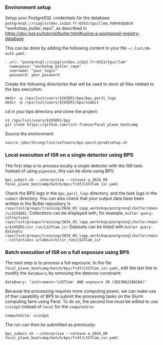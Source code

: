 ### Environment setup

Setup your PostgreSQL credentials for the database `postgresql://ccpglsstdev.in2p3.fr:6553/tguillem`, namespace "workshop_butler_repo", 
as described in https://doc.lsst.eu/tutorial/butler.html#using-a-postgresql-registry-database

This can be done by adding the following content in your file `~/.lsst/db-auth.yaml`:
```
- url: "postgresql://ccpglsstdev.in2p3.fr:6553/tguillem"
  namespace: "workshop_butler_repo"
  username: "your_login"
  password: your_password
```

Create the following directories that will be used to store all files related to the bps execution:
```
mkdir -p /sps/lsst/users/${USER}/bps/bps_parsl_logs
mkdir -p /sps/lsst/users/${USER}/bps/submit
```

cd in your bps directory and clone the project:
```
cd /sps/lsst/users/${USER}/bps
git clone https://github.com/lsst-france/focal_plane_bootcamp
```

Source the environment
```
source /pbs/throng/lsst/software/bps-parsl/prod/setup.sh 
```

### Local execution of ISR on a single detector using BPS

The first step is to process locally a single detector with the ISR task. Instead of using `pipetask`, this can be done using BPS:
```
bps_submit.sh --interactive --release w_2024_09 focal_plane_bootcamp/batch/bps/frdf/LSSTCam_isr.yaml
```

Check the BPS logs in the `bps_parsl_logs` directory, and the task logs in the `submit` directory.
You can also check that your output data have been written in the Butler repository in `/sps/lsst/groups/training/2024_03_lapp_workshop/postgresql/butler/main/u/${USER}`.
Collections can be displayed with, for example, `butler query-collections /sps/lsst/groups/training/2024_03_lapp_workshop/postgresql/butler/main u/${USER}/isr_run/LSSTCam_isr`
Datasets can be listed with `butler query-datasets /sps/lsst/groups/training/2024_03_lapp_workshop/postgresql/butler/main --collections u/leboulch/isr_run/LSSTCam_isr`



### Batch execution of ISR on a full exposure using BPS

The next step is to process a full exposure. In the file `focal_plane_bootcamp/batch/bps/frdf/LSSTCam_isr.yaml`, edit the last line to modify the `dataQuery` by removing the detector constraint:
```
dataQuery: "instrument='LSSTCam' AND exposure IN (3023062100284)"
```

Because the processing requires more computing power, we can make use of ther capability of BPS to submit the processing tasks on the Slurm computing farm using Parsl. To do so, the second line must be edited to use `ccin2p3` instead of `local` for the `computeSite`:
```
computeSite: ccin2p3
```

The run can then be submitted as previously:
```
bps_submit.sh --interactive --release w_2024_09 focal_plane_bootcamp/batch/bps/frdf/LSSTCam_isr.yaml
```



